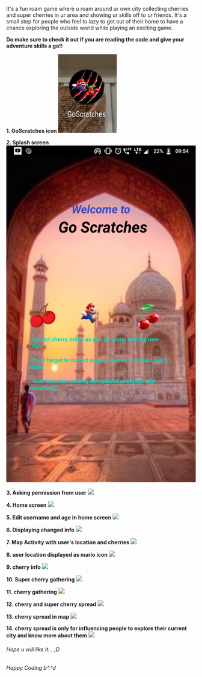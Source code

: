 It's a fun roam game where u roam around ur own city collecting cherries and super cherries in ur area and showing ur skills off to ur friends. It's a small step for people who feel to lazy to get out of their home to have a chance exploring the outside world while playing an exciting game.

**Do make sure to check it out if you are reading the code and give your adventure skills a go!!**

**1. GoScratches icon**
![](output/output14.jpeg)

**2. Splash screen**
![](output/output1.JPEG)

**3. Asking permission from user**
![](output/output2.JPG)

**4. Home screen**
![](output/output3.JPG)

**5. Edit username and age in home screen**
![](output/output4.JPG)

**6. Displaying changed info**
![](output/output5.JPG)

**7. Map Activity with user's location and cherries**
![](output/output6.JPG)

**8. user location displayed as mario icon**
![](output/output7.JPG)

**9. cherry info**
![](output/output8.JPG)

**10. Super cherry gathering**
![](output/output9.JPG)

**11. cherry gathering**
![](output/output10.JPG)

**12. cherry and super cherry spread**
![](output/output11.JPG)

**13. cherry spread in map**
![](output/output12.JPG)

**14. cherry spread is only for influencing people to explore their current city and know more about them**
![](output/output13.JPG)

######  Hope u will like it... ;D
######  Happy Coding b^.^d
